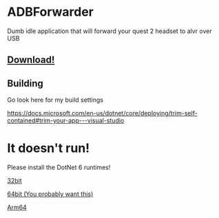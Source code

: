 # ADBForwarder
 Dumb idle application that will forward your quest 2 headset to alvr over USB

## [Download!](https://github.com/AtlasTheProto/ADBForwarder/releases/latest/download/ADBForwarder.exe)

## Building

Go look here for my build settings

https://docs.microsoft.com/en-us/dotnet/core/deploying/trim-self-contained#trim-your-app---visual-studio

# It doesn't run!

Please install the DotNet 6 runtimes!

[32bit](https://dotnet.microsoft.com/download/dotnet/thank-you/runtime-6.0.0-rc.1-windows-x86-binaries)

[64bit (You probably want this)](https://dotnet.microsoft.com/download/dotnet/thank-you/runtime-6.0.0-rc.1-windows-x64-binaries)

[Arm64](https://dotnet.microsoft.com/download/dotnet/thank-you/runtime-6.0.0-rc.1-windows-arm64-binaries)
